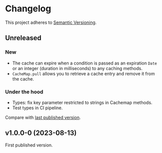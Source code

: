 # Changelog

This project adheres to [Semantic Versioning](https://semver.org/spec/v2.0.0.html).

## Unreleased

### New

- The cache can expire when a condition is passed as an expiration `Date` or an integer (duration in milliseconds) to any caching methods.
- `CacheMap.pull` allows you to retrieve a cache entry and remove it from the cache.

### Under the hood

- Types: fix key parameter restricted to strings in Cachemap methods.
- Test types in CI pipeline.

Compare with [last published version](https://github.com/meduzen/cachemap/compare/v1.0.0-0...main).

## v1.0.0-0 (2023-08-13)

First published version.
